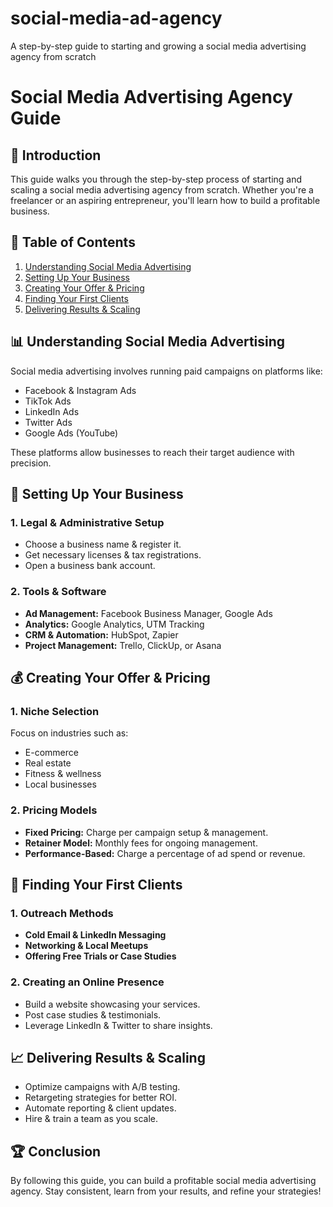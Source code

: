 # social-media-ad-agency
A step-by-step guide to starting and growing a social media advertising agency from scratch
# Social Media Advertising Agency Guide

## 🚀 Introduction
This guide walks you through the step-by-step process of starting and scaling a social media advertising agency from scratch. Whether you're a freelancer or an aspiring entrepreneur, you'll learn how to build a profitable business.

## 📌 Table of Contents
1. [Understanding Social Media Advertising](#understanding-social-media-advertising)
2. [Setting Up Your Business](#setting-up-your-business)
3. [Creating Your Offer & Pricing](#creating-your-offer--pricing)
4. [Finding Your First Clients](#finding-your-first-clients)
5. [Delivering Results & Scaling](#delivering-results--scaling)

## 📊 Understanding Social Media Advertising
Social media advertising involves running paid campaigns on platforms like:
- Facebook & Instagram Ads
- TikTok Ads
- LinkedIn Ads
- Twitter Ads
- Google Ads (YouTube)

These platforms allow businesses to reach their target audience with precision.

## 🏢 Setting Up Your Business
### 1. Legal & Administrative Setup
- Choose a business name & register it.
- Get necessary licenses & tax registrations.
- Open a business bank account.

### 2. Tools & Software
- **Ad Management:** Facebook Business Manager, Google Ads
- **Analytics:** Google Analytics, UTM Tracking
- **CRM & Automation:** HubSpot, Zapier
- **Project Management:** Trello, ClickUp, or Asana

## 💰 Creating Your Offer & Pricing
### 1. Niche Selection
Focus on industries such as:
- E-commerce
- Real estate
- Fitness & wellness
- Local businesses

### 2. Pricing Models
- **Fixed Pricing:** Charge per campaign setup & management.
- **Retainer Model:** Monthly fees for ongoing management.
- **Performance-Based:** Charge a percentage of ad spend or revenue.

## 🎯 Finding Your First Clients
### 1. Outreach Methods
- **Cold Email & LinkedIn Messaging**
- **Networking & Local Meetups**
- **Offering Free Trials or Case Studies**

### 2. Creating an Online Presence
- Build a website showcasing your services.
- Post case studies & testimonials.
- Leverage LinkedIn & Twitter to share insights.

## 📈 Delivering Results & Scaling
- Optimize campaigns with A/B testing.
- Retargeting strategies for better ROI.
- Automate reporting & client updates.
- Hire & train a team as you scale.

## 🏆 Conclusion
By following this guide, you can build a profitable social media advertising agency. Stay consistent, learn from your results, and refine your strategies!
